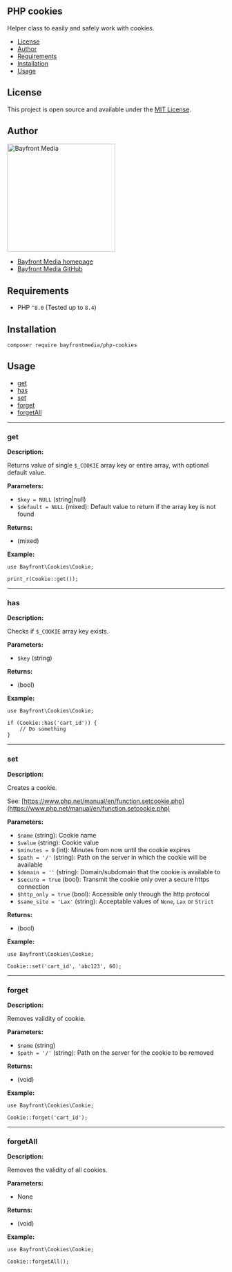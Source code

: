 ## PHP cookies

Helper class to easily and safely work with cookies.

- [License](#license)
- [Author](#author)
- [Requirements](#requirements)
- [Installation](#installation)
- [Usage](#usage)

## License

This project is open source and available under the [MIT License](LICENSE).

## Author

<img src="https://cdn1.onbayfront.com/bfm/brand/bfm-logo.svg" alt="Bayfront Media" width="250" />

- [Bayfront Media homepage](https://www.bayfrontmedia.com?utm_source=github&amp;utm_medium=direct)
- [Bayfront Media GitHub](https://github.com/bayfrontmedia)

## Requirements

* PHP `^8.0` (Tested up to `8.4`)

## Installation

```
composer require bayfrontmedia/php-cookies
```

## Usage

- [get](#get)
- [has](#has)
- [set](#set)
- [forget](#forget)
- [forgetAll](#forgetall)

<hr />

### get

**Description:**

Returns value of single `$_COOKIE` array key or entire array, with optional default value.

**Parameters:**

- `$key = NULL` (string|null)
- `$default = NULL` (mixed): Default value to return if the array key is not found

**Returns:**

- (mixed)

**Example:**

```
use Bayfront\Cookies\Cookie;

print_r(Cookie::get());
```

<hr />

### has

**Description:**

Checks if `$_COOKIE` array key exists.

**Parameters:**

- `$key` (string)

**Returns:**

- (bool)

**Example:**

```
use Bayfront\Cookies\Cookie;

if (Cookie::has('cart_id')) {
    // Do something
}
```

<hr />

### set

**Description:**

Creates a cookie.

See: [https://www.php.net/manual/en/function.setcookie.php](https://www.php.net/manual/en/function.setcookie.php)

**Parameters:**

- `$name` (string): Cookie name
- `$value` (string): Cookie value
- `$minutes = 0` (int): Minutes from now until the cookie expires
- `$path = '/'` (string): Path on the server in which the cookie will be available
- `$domain = ''` (string): Domain/subdomain that the cookie is available to
- `$secure = true` (bool): Transmit the cookie only over a secure https connection
- `$http_only = true` (bool): Accessible only through the http protocol
- `$same_site = 'Lax'` (string): Acceptable values of `None`, `Lax` or `Strict`

**Returns:**

- (bool)

**Example:**

```
use Bayfront\Cookies\Cookie;

Cookie::set('cart_id', 'abc123', 60);
```

<hr />

### forget

**Description:**

Removes validity of cookie.

**Parameters:**

- `$name` (string)
- `$path = '/'` (string): Path on the server for the cookie to be removed

**Returns:**

- (void)

**Example:**

```
use Bayfront\Cookies\Cookie;

Cookie::forget('cart_id');
```

<hr />

### forgetAll

**Description:**

Removes the validity of all cookies.

**Parameters:**

- None

**Returns:**

- (void)

**Example:**

```
use Bayfront\Cookies\Cookie;

Cookie::forgetAll();
```